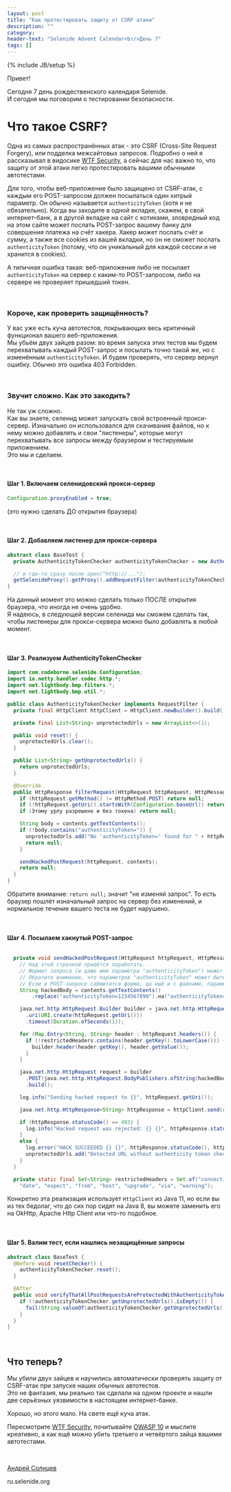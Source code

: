```yaml
---
layout: post
title: "Как протестировать защиту от CSRF атаки"
description: ""
category:
header-text: "Selenide Advent Calendar<br/>День 7"
tags: []
---
```

{% include JB/setup %}

Привет!

Сегодня 7 день рождественского календаря Selenide.  
И сегодня мы поговорим о тестировании безопасности.   

# Что такое CSRF?

Одна из самых распространённых атак - это CSRF (Cross-Site Request Forgery), или подделка межсайтовых запросов. 
Подробно о ней я рассказывал в видосике [WTF Security](https://www.youtube.com/watch?v=z-aEjd22BGU), а сейчас для нас 
важно то, что защиту от этой атаки легко протестировать вашими обычными автотестами. 

Для того, чтобы веб-приложение было защищено от CSRF-атак, с каждым его POST-запросом должен посылаться один хитрый 
параметр. Он обычно называется `authenticityToken` (хотя и не обязательно). Когда вы заходите в одной вкладке, скажем,
 в свой интернет-банк, а в другой вкладке на сайт с котиками, зловредный код на этом сайте может послать POST-запрос вашему
 банку для совершения платежа на счёт хакера. Хакер может послать счёт и сумму, а также все cookies из вашей вкладки, но
 он не сможет послать `authenticityToken` (потому, что он уникальный для каждой сессии и не хранится в cookies).

А типичная ошибка такая: веб-приложение либо не посылает `authenticityToken` на сервер с каким-то POST-запросом, 
либо на сервере не проверяет пришедший токен. 

<br/>

### Короче, как проверить защищённость?

У вас уже есть куча автотестов, покрывающих весь критичный функционал вашего веб-приложения.  
Мы убьём двух зайцев разом: во время запуска этих тестов мы будем перехватывать каждый POST-запрос и посылать точно такой
же, но с изменённым `authenticityToken`. И будем проверять, что сервер вернул ошибку. Обычно это ошибка 403 Forbidden. 

<br/>

### Звучит сложно. Как это закодить?

Не так уж сложно.   
Как вы знаете, селенид может запускать свой встроенный прокси-сервер. Изначально он использовался для скачивания файлов,
но к нему можно добавлять и свои "листенеры", которые могут перехватывать все запросы между браузером и тестируемым приложением.  
Это мы и сделаем.

<br/>

#### Шаг 1. Включаем селенидовский прокси-сервер 

```java
Configuration.proxyEnabled = true;
```

(это нужно сделать ДО открытия браузера)

<br/>

#### Шаг 2. Добавляем листенер для прокси-сервера

```java
abstract class BaseTest {
  private AuthenticityTokenChecker authenticityTokenChecker = new AuthenticityTokenChecker();

  // и где-то сразу после open("http://..."):
  getSelenideProxy().getProxy().addRequestFilter(authenticityTokenChecker);
}
```

На данный момент это можно сделать только ПОСЛЕ открытия браузера, что иногда не очень удобно.  
Я надеюсь, в следующей версии селенида мы сможем сделать так, чтобы листенеры для прокси-сервера можно было добавлять в любой момент.  

<br/>

#### Шаг 3. Реализуем AuthenticityTokenChecker

```java
import com.codeborne.selenide.Configuration;
import io.netty.handler.codec.http.*;
import net.lightbody.bmp.filters.*;
import net.lightbody.bmp.util.*;

public class AuthenticityTokenChecker implements RequestFilter {
  private final HttpClient httpClient = HttpClient.newBuilder().build();

  private final List<String> unprotectedUrls = new ArrayList<>(1);

  public void reset() {
    unprotectedUrls.clear();
  }

  public List<String> getUnprotectedUrls() {
    return unprotectedUrls;
  }

  @Override
  public HttpResponse filterRequest(HttpRequest httpRequest, HttpMessageContents contents, HttpMessageInfo httpMessageInfo) {
    if (httpRequest.getMethod() != HttpMethod.POST) return null;                   // игнорируем не-POST запросы
    if (!httpRequest.getUri().startsWith(Configuration.baseUrl)) return null;      // игнорируем запросы хрома к google.com и подобным ресурсами
    if (Этому урлу разрешено и без токена) return null;                            // некоторым post-запросам не требуется защита

    String body = contents.getTextContents();
    if (!body.contains("authenticityToken=")) {
      unprotectedUrls.add("No 'authenticityToken=' found for " + httpRequest.getUri() + " in " + body);
      return null;
    }

    sendHackedPostRequest(httpRequest, contents);
    return null;
  }
}
```

Обратите внимание: `return null;` значит "не изменяй запрос". То есть браузер пошлёт изначальный запрос на сервер без изменений, 
и нормальное течение вашего теста не будет нарушено.

<br/>

#### Шаг 4. Посылаем хакнутый POST-запрос

```java

  private void sendHackedPostRequest(HttpRequest httpRequest, HttpMessageContents contents) throws IOException, InterruptedException {
    // Над этой строчкой придётся поработать. 
    // Формат запроса (и даже имя параметра "authenticityToken") может зависеть от вашего приложения.
    // Обратите внимание, что параметров "authenticityToken" может быть несколько (сразу кидайте ошибку, если они разные).
    // Если в POST-запросе сабмитится форма, да ещё и с файлами, параметр "authenticityToken" придётся выцепить немножко по-другому. 
    String hackedBody = contents.getTextContents()
        .replace("authenticityToken=1234567890").на("authenticityToken=hack-me-if-you-can");

    java.net.http.HttpRequest.Builder builder = java.net.http.HttpRequest.newBuilder()
      .uri(URI.create(httpRequest.getUri()))
      .timeout(Duration.ofSeconds(1));

    for (Map.Entry<String, String> header : httpRequest.headers()) {
      if (!restrictedHeaders.contains(header.getKey().toLowerCase())) {
        builder.header(header.getKey(), header.getValue());
      }
    }

    java.net.http.HttpRequest request = builder
      .POST(java.net.http.HttpRequest.BodyPublishers.ofString(hackedBody))
      .build();

    log.info("Sending hacked request to {}", httpRequest.getUri());

    java.net.http.HttpResponse<String> httpResponse = httpClient.send(request, java.net.http.HttpResponse.BodyHandlers.ofString());

    if (httpResponse.statusCode() == 403) {
      log.info("Hacked request was rejected: {} {}", httpResponse.statusCode(), httpRequest.getUri());
    }
    else {
      log.error("HACK SUCCEEDED {} {}", httpResponse.statusCode(), httpRequest.getUri());
      unprotectedUrls.add("Detected URL without authenticity token check: " + httpRequest.getUri());
    }
  }

  private static final Set<String> restrictedHeaders = Set.of("connection", "content-length",
    "date", "expect", "from", "host", "upgrade", "via", "warning");

```
Конкретно эта реализация использует `HttpClient` из Java 11, но если вы из тех бедолаг, что до сих пор сидят на Java 8,
вы можете заменить его на OkHttp, Apache Http Client или что-то подобное. 

<br/>

#### Шаг 5. Валим тест, если нашлись незащищённые запросы

```java
abstract class BaseTest {
  @Before void resetChecker() {
    authenticityTokenChecker.reset();
  }

  @After
  public void verifyThatAllPostRequestsAreProtectedWithAuthenticityToken() {
    if (!authenticityTokenChecker.getUnprotectedUrls().isEmpty()) {
      fail(String.valueOf(authenticityTokenChecker.getUnprotectedUrls()));
    }
  }
}
```

<br/>

## Что теперь?

Мы убили двух зайцев и научились автоматически проверять защиту от CSRF-атак при запуске наших обычных автотестов.  
Это не фантазия, мы реально так сделали на одном проекте и нашли две серьёзных уязвимости в настоящем интернет-банке. 

Хорошо, но этого мало. На свете ещё куча атак.

Пересмотрите [WTF Security](https://www.youtube.com/watch?v=z-aEjd22BGU), почитывайте [OWASP 10](https://www.owasp.org/index.php/Category:OWASP_Top_Ten_Project)
и мыслите креативно, а как ещё можно убить третьего и четвёртого зайца вашими автотестами. 


<br>

[Андрей Солнцев](http://asolntsev.github.io/)

ru.selenide.org
